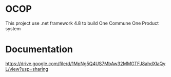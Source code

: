 # OCOP
This project use .net framework 4.8 to build One Commune One Product system
# Documentation
https://drive.google.com/file/d/1MpNg5Q4US7MbAw32MMGTFJ8ahdXlaQyL/view?usp=sharing
